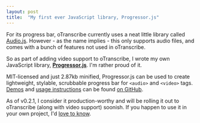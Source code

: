 ```yaml
---
layout: post
title:  "My first ever JavaScript library, Progressor.js"
---
```


For its progress bar, oTranscribe currently uses a neat little library called [Audio.js](http://kolber.github.io/audiojs/). However - as the name implies - this only supports audio files, and comes with a bunch of features not used in oTranscribe.

So as part of adding video support to oTranscribe, I wrote my own JavaScript library, **[Progressor.js](https://github.com/ejb/progressor.js)**. I'm rather proud of it.

MIT-licensed and just 2.87kb minified, Progressor.js can be used to create lightweight, stylable, scrubbable progress bar for `<audio>` and `<video>` tags. [Demos](https://github.com/ejb/progressor.js#demos) and [usage instructions](https://github.com/ejb/progressor.js#how-to-use) can be found [on GitHub](https://github.com/ejb/progressor.js).

As of v0.2.1, I consider it production-worthy and will be rolling it out to oTranscribe (along with video support) soonish. If you happen to use it in your own project, I'd [love to know](mailto:mail@elliotbentley.com).